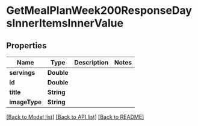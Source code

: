 # GetMealPlanWeek200ResponseDaysInnerItemsInnerValue

## Properties
Name | Type | Description | Notes
------------ | ------------- | ------------- | -------------
**servings** | **Double** |  | 
**id** | **Double** |  | 
**title** | **String** |  | 
**imageType** | **String** |  | 

[[Back to Model list]](../README.md#documentation-for-models) [[Back to API list]](../README.md#documentation-for-api-endpoints) [[Back to README]](../README.md)


